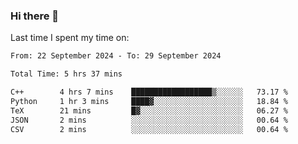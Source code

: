 ### Hi there 👋

<!--
**Grav1tum/Grav1tum** is a ✨ _special_ ✨ repository because its `README.md` (this file) appears on your GitHub profile.

Here are some ideas to get you started:

- 🔭 I’m currently working on ...
- 🌱 I’m currently learning ...
- 👯 I’m looking to collaborate on ...
- 🤔 I’m looking for help with ...
- 💬 Ask me about ...
- 📫 How to reach me: ...
- 😄 Pronouns: ...
- ⚡ Fun fact: ...
-->
Last time I spent my time on:
<!--START_SECTION:waka-->

```txt
From: 22 September 2024 - To: 29 September 2024

Total Time: 5 hrs 37 mins

C++        4 hrs 7 mins    ██████████████████▒░░░░░░   73.17 %
Python     1 hr 3 mins     ████▓░░░░░░░░░░░░░░░░░░░░   18.84 %
TeX        21 mins         █▓░░░░░░░░░░░░░░░░░░░░░░░   06.27 %
JSON       2 mins          ░░░░░░░░░░░░░░░░░░░░░░░░░   00.64 %
CSV        2 mins          ░░░░░░░░░░░░░░░░░░░░░░░░░   00.64 %
```

<!--END_SECTION:waka-->

